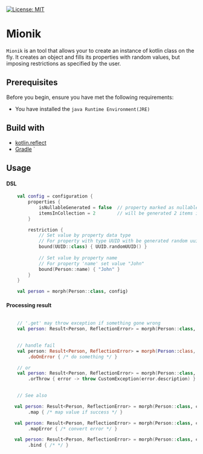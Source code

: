 [![License: MIT](https://img.shields.io/badge/License-MIT-blue.svg)](/LICENSE)
# Mionik

`Mionik` is an tool that allows your to create an instance of kotlin class on the fly. It creates an object and fills its properties with random values, but imposing restrictions as specified by the user.

## Prerequisites

Before you begin, ensure you have met the following requirements:
* You have installed the `java Runtime Environment(JRE)`

## Build with 
* [kotlin.reflect](https://kotlinlang.org/api/latest/jvm/stdlib/kotlin.reflect/ "kotlin.reflect")
* [Gradle](https://gradle.org/ "Gradle")
`
## Usage

#### DSL

```kotlin
    val config = configuration {
        properties {
            isNullableGenerated = false  // property marked as nullable will not be generated 
            itemsInCollection = 2        // will be generated 2 items in each collection
        }

        restriction {
            // Set value by property data type
            // For property with type UUID with be generated random uuid
            bound(UUID::class) { UUID.randomUUID() }
             
            // Set value by property name
            // For property 'name' set value "John"
            bound(Person::name) { "John" }
        }
    }

    val person = morph(Person::class, config)
```
#### Processing result
```kotlin

    // '.get' may throw exception if something gone wrong
    val person: Result<Person, ReflectionError> = morph(Person::class, config).get
    

    // handle fail 
    val person: Result<Person, ReflectionError> = morph(Person::class, config)
        .doOnError { /* do something */ }

    // or
    val person: Result<Person, ReflectionError> = morph(Person::class, config)
        .orThrow { error -> throw CustomException(error.description) }
    

    // See also

   val person: Result<Person, ReflectionError> = morph(Person::class, config)
        .map { /* map value if success */ }

   val person: Result<Person, ReflectionError> = morph(Person::class, config)
        .mapError { /* convert error */ }

   val person: Result<Person, ReflectionError> = morph(Person::class, config)
        .bind { /* */ } 
```

